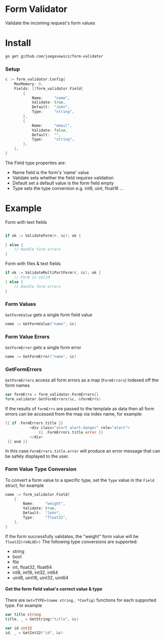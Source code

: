 # Form Validator
Validate the incoming request's form values

# Install
```bash
go get github.com/joegasewicz/form-validator
```

### Setup
```go
c := form_validator.Config{
    MaxMemory: 0,
    Fields: []form_validator.Field{
        {
            Name:     "name",
            Validate: true,
            Default:  "John",
            Type:     "string",
        },
        {
            Name:     "email",
            Validate: false,
            Default:  "",
            Type:     "string",
        },
    },
}
```
The Field type properties are:
 - Name field is the form's 'name' value
 - Validate sets whether the field requires validation
 - Default set a default value is the form field empty
 - Type sets the type conversion e.g. int8, uint, float16 ...
# Example
Form with text fields
```go

if ok := ValidateForm(r, &c); ok {
	
} else {
	// Handle form errors
}
```
Form with files & text fields
```go
if ok := ValidateMultiPartForm(r, &c); ok {
	// Form is valid
} else {
	// Handle form errors
}
```
### Form Values
`GetFormValue` gets a single form field value

```go
name := GetFormValue("name", &c)
```

### Form Value Errors
`GetFormError` gets a single form error
```go
name := GetFormError("name", &c)
```
### GetFormErrors
`GetFormErrors` access all form errors as a map (`FormErrors`) indexed off the form names
```go
var formErrs = form_validator.FormErrors{}
form_validator.GetFormErrors(&c, &formErrs)
```
If the results of `formErrs` are passed to the template as data then
all form errors can be accessed from the map via index name, for example:
```go
{{ if .FormErrors.title }}
           <div class="alert alert-danger" role="alert">
               {{ .FormErrors.title.error }}
           </div>
 {{ end }}
```
In this case `FormErrors.title.error` will produce an error message that
can be safely displayed to the user.

### Form Value Type Conversion
To convert a form value to a specific type, set the `Type` value in the `Field` struct, for example
```go
name := form_validator.Field{
    {
        Name:     "weight",
        Validate: true,
        Default:  "John",
        Type:     "float32",
    },
}
```
If the form successfully validates, the "weight" form value will be `float32(<VALUE>)`
The following type conversions are supported:
- string
- bool
- file
- int, float32, float64
- int8, int16, int32, int64
- uint8, uint16, uint32, uint64

#### Get the form field value's correct value & type
There are `Get<TYPE>(name string, *Config)` functions for each supported type.
For example
```go
var title string
title, _ = GetString("title", &c)

var id int32
id, _ = GetInt32("id", &c)
```
